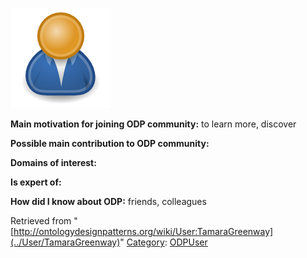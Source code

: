 [![Image:ODPUser.png](../images/a/a6/ODPUser.png)](../Image/ODPUser.png "Image:ODPUser.png")




  





__Main motivation for joining ODP community:__ to learn more, discover


__Possible main contribution to ODP community:__


__Domains of interest:__


  



__Is expert of:__


  

__How did I know about ODP:__ friends, colleagues






Retrieved from "[http://ontologydesignpatterns.org/wiki/User:TamaraGreenway](../User/TamaraGreenway)"
 [Category](http://ontologydesignpatterns.org/wiki/Special:Categories "Special:Categories"): [ODPUser](../Category/ODPUser "Category:ODPUser")